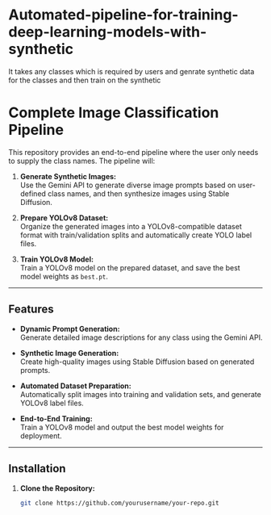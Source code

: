 # Automated-pipeline-for-training-deep-learning-models-with-synthetic
It takes any classes which is required by users and genrate synthetic data for the classes and then train on the synthetic 
# Complete Image Classification Pipeline

This repository provides an end-to-end pipeline where the user only needs to supply the class names. The pipeline will:

1. **Generate Synthetic Images:**  
   Use the Gemini API to generate diverse image prompts based on user-defined class names, and then synthesize images using Stable Diffusion.

2. **Prepare YOLOv8 Dataset:**  
   Organize the generated images into a YOLOv8-compatible dataset format with train/validation splits and automatically create YOLO label files.

3. **Train YOLOv8 Model:**  
   Train a YOLOv8 model on the prepared dataset, and save the best model weights as `best.pt`.

---

## Features

- **Dynamic Prompt Generation:**  
  Generate detailed image descriptions for any class using the Gemini API.
  
- **Synthetic Image Generation:**  
  Create high-quality images using Stable Diffusion based on generated prompts.

- **Automated Dataset Preparation:**  
  Automatically split images into training and validation sets, and generate YOLOv8 label files.

- **End-to-End Training:**  
  Train a YOLOv8 model and output the best model weights for deployment.

---

## Installation

1. **Clone the Repository:**

   ```bash
   git clone https://github.com/yourusername/your-repo.git
